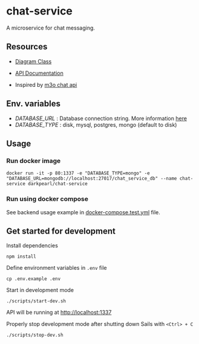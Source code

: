 # chat-service

A microservice for chat messaging.

## Resources
* [Diagram Class](https://drive.google.com/file/d/1x2E08UuK3i-zrPaa0mz-p8hxthyV-HCZ/view?usp=sharing)

* [API Documentation](https://documenter.getpostman.com/view/4479808/VUjLK6eb)

* Inspired by [m3o chat api](https://m3o.com/chat/api)


## Env. variables

- *DATABASE_URL* : Database connection string. More information [here](https://sailsjs.com/documentation/reference/configuration/sails-config-datastores#the-connection-url)
- *DATABASE_TYPE* : disk, mysql, postgres, mongo (default to disk)

## Usage

### Run docker image

```shell
docker run -it -p 80:1337 -e "DATABASE_TYPE=mongo" -e "DATABASE_URL=mongodb://localhost:27017/chat_service_db" --name chat-service darkpearl/chat-service
```

### Run using docker compose
See backend usage example in [docker-compose.test.yml](./docker-compose.test.yml) file.


## Get started for development

Install dependencies
```shell
npm install
```

Define environment variables in `.env` file
```shell
cp .env.example .env
```

Start in development mode
```shell
./scripts/start-dev.sh
```

API will be running at [http://localhost:1337](http://localhost:1337)

Properly stop development mode after shutting down Sails with `<Ctrl> + C`
```shell
./scripts/stop-dev.sh
```

